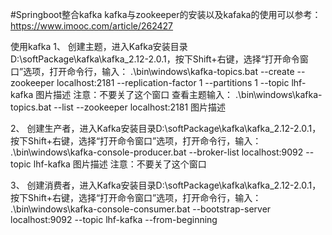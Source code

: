 #Springboot整合kafka
kafka与zookeeper的安装以及kafaka的使用可以参考：https://www.imooc.com/article/262427


使用kafka
1、 创建主题，进入Kafka安装目录D:\softPackage\kafka\kafka_2.12-2.0.1，按下Shift+右键，选择“打开命令窗口”选项，打开命令行，输入：
.\bin\windows\kafka-topics.bat --create --zookeeper localhost:2181 --replication-factor 1 --partitions 1 --topic lhf-kafka
图片描述
注意：不要关了这个窗口
查看主题输入：
.\bin\windows\kafka-topics.bat --list --zookeeper localhost:2181
图片描述

2、 创建生产者，进入Kafka安装目录D:\softPackage\kafka\kafka_2.12-2.0.1，按下Shift+右键，选择“打开命令窗口”选项，打开命令行，输入：
.\bin\windows\kafka-console-producer.bat --broker-list localhost:9092 --topic lhf-kafka
图片描述
注意：不要关了这个窗口

3、 创建消费者，进入Kafka安装目录D:\softPackage\kafka\kafka_2.12-2.0.1，按下Shift+右键，选择“打开命令窗口”选项，打开命令行，输入：
.\bin\windows\kafka-console-consumer.bat --bootstrap-server localhost:9092 --topic lhf-kafka --from-beginning



